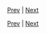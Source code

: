 [Prev](https://github.com/Ubugeeei/chibivue/blob/main/books/japanese/520_bscdefine_emits.md) | [Next](https://github.com/Ubugeeei/chibivue/blob/main/books/japanese/___wip_410_btc_v_on_bind.md)



[Prev](https://github.com/Ubugeeei/chibivue/blob/main/books/japanese/520_bscdefine_emits.md) | [Next](https://github.com/Ubugeeei/chibivue/blob/main/books/japanese/___wip_410_btc_v_on_bind.md)
